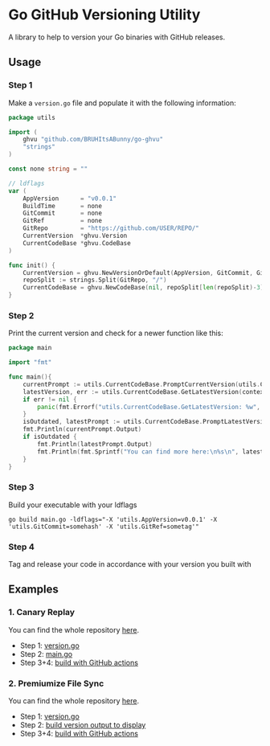 # Go GitHub Versioning Utility

A library to help to version your Go binaries with GitHub releases.

## Usage

### Step 1
Make a `version.go` file and populate it with the following information:

```go
package utils

import (
	ghvu "github.com/BRUHItsABunny/go-ghvu"
	"strings"
)

const none string = ""

// ldflags
var (
	AppVersion      = "v0.0.1"
	BuildTime       = none
	GitCommit       = none
	GitRef          = none
	GitRepo         = "https://github.com/USER/REPO/"
	CurrentVersion  *ghvu.Version
	CurrentCodeBase *ghvu.CodeBase
)

func init() {
	CurrentVersion = ghvu.NewVersionOrDefault(AppVersion, GitCommit, GitRef, BuildTime)
	repoSplit := strings.Split(GitRepo, "/")
	CurrentCodeBase = ghvu.NewCodeBase(nil, repoSplit[len(repoSplit)-3], repoSplit[len(repoSplit)-2])
}
```

### Step 2
Print the current version and check for a newer function like this:

```go
package main

import "fmt"

func main(){
	currentPrompt := utils.CurrentCodeBase.PromptCurrentVersion(utils.CurrentVersion)
	latestVersion, err := utils.CurrentCodeBase.GetLatestVersion(context.Background(), nil)
	if err != nil {
		panic(fmt.Errorf("utils.CurrentCodeBase.GetLatestVersion: %w", err))
	}
	isOutdated, latestPrompt := utils.CurrentCodeBase.PromptLatestVersion(utils.CurrentVersion, latestVersion)
	fmt.Println(currentPrompt.Output)
	if isOutdated {
		fmt.Println(latestPrompt.Output)
		fmt.Println(fmt.Sprintf("You can find more here:\n%s\n", latestPrompt.UpdateURL))
	}
}
```

### Step 3
Build your executable with your ldflags

`go build main.go -ldflags="-X 'utils.AppVersion=v0.0.1' -X 'utils.GitCommit=somehash' -X 'utils.GitRef=sometag'"`

### Step 4
Tag and release your code in accordance with your version you built with

## Examples

### 1. Canary Replay
You can find the whole repository [here](https://github.com/BRUHItsABunny/canary-replay).
* Step 1: [version.go](https://github.com/BRUHItsABunny/canary-replay/blob/abbf10c740bae9082fab9a97336c66b72c91d589/utils/version.go)
* Step 2: [main.go](https://github.com/BRUHItsABunny/canary-replay/blob/abbf10c740bae9082fab9a97336c66b72c91d589/main.go#L74)
* Step 3+4: [build with GitHub actions](https://github.com/BRUHItsABunny/canary-replay/blob/abbf10c740bae9082fab9a97336c66b72c91d589/.github/workflows/tag.yaml)

### 2. Premiumize File Sync
You can find the whole repository [here](https://github.com/BRUHItsABunny/Premiumize-File-Sync).
* Step 1: [version.go](https://github.com/BRUHItsABunny/Premiumize-File-Sync/blob/b00fcf2ff1484c147e0f1b8671d3efc321968064/app/version.go)
* Step 2: [build version output to display](https://github.com/BRUHItsABunny/Premiumize-File-Sync/blob/b00fcf2ff1484c147e0f1b8671d3efc321968064/app/app.go#L128)
* Step 3+4: [build with GitHub actions](https://github.com/BRUHItsABunny/Premiumize-File-Sync/blob/b00fcf2ff1484c147e0f1b8671d3efc321968064/.github/workflows/tag.yaml)
